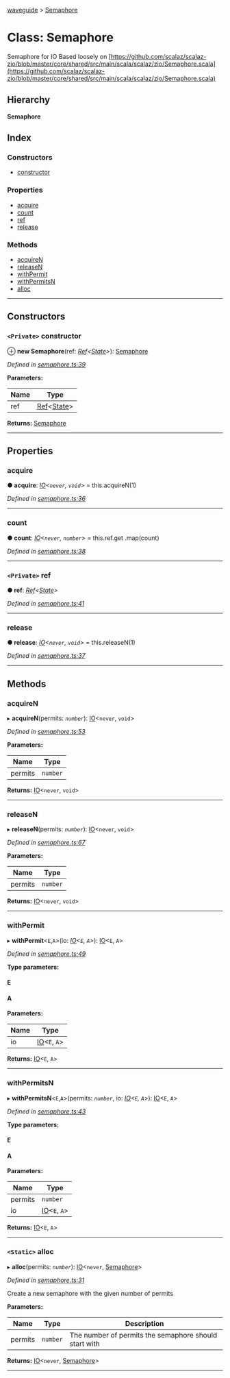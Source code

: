 [waveguide](../README.md) > [Semaphore](../classes/semaphore.md)

# Class: Semaphore

Semaphore for IO Based loosely on [https://github.com/scalaz/scalaz-zio/blob/master/core/shared/src/main/scala/scalaz/zio/Semaphore.scala](https://github.com/scalaz/scalaz-zio/blob/master/core/shared/src/main/scala/scalaz/zio/Semaphore.scala)

## Hierarchy

**Semaphore**

## Index

### Constructors

* [constructor](semaphore.md#constructor)

### Properties

* [acquire](semaphore.md#acquire)
* [count](semaphore.md#count)
* [ref](semaphore.md#ref)
* [release](semaphore.md#release)

### Methods

* [acquireN](semaphore.md#acquiren)
* [releaseN](semaphore.md#releasen)
* [withPermit](semaphore.md#withpermit)
* [withPermitsN](semaphore.md#withpermitsn)
* [alloc](semaphore.md#alloc)

---

## Constructors

<a id="constructor"></a>

### `<Private>` constructor

⊕ **new Semaphore**(ref: *[Ref](ref.md)<[State](../#state)>*): [Semaphore](semaphore.md)

*Defined in [semaphore.ts:39](https://github.com/rzeigler/waveguide/blob/79b3787/packages/waveguide/src/semaphore.ts#L39)*

**Parameters:**

| Name | Type |
| ------ | ------ |
| ref | [Ref](ref.md)<[State](../#state)> |

**Returns:** [Semaphore](semaphore.md)

___

## Properties

<a id="acquire"></a>

###  acquire

**● acquire**: *[IO](io.md)<`never`, `void`>* =  this.acquireN(1)

*Defined in [semaphore.ts:36](https://github.com/rzeigler/waveguide/blob/79b3787/packages/waveguide/src/semaphore.ts#L36)*

___
<a id="count"></a>

###  count

**● count**: *[IO](io.md)<`never`, `number`>* =  this.ref.get
    .map(count)

*Defined in [semaphore.ts:38](https://github.com/rzeigler/waveguide/blob/79b3787/packages/waveguide/src/semaphore.ts#L38)*

___
<a id="ref"></a>

### `<Private>` ref

**● ref**: *[Ref](ref.md)<[State](../#state)>*

*Defined in [semaphore.ts:41](https://github.com/rzeigler/waveguide/blob/79b3787/packages/waveguide/src/semaphore.ts#L41)*

___
<a id="release"></a>

###  release

**● release**: *[IO](io.md)<`never`, `void`>* =  this.releaseN(1)

*Defined in [semaphore.ts:37](https://github.com/rzeigler/waveguide/blob/79b3787/packages/waveguide/src/semaphore.ts#L37)*

___

## Methods

<a id="acquiren"></a>

###  acquireN

▸ **acquireN**(permits: *`number`*): [IO](io.md)<`never`, `void`>

*Defined in [semaphore.ts:53](https://github.com/rzeigler/waveguide/blob/79b3787/packages/waveguide/src/semaphore.ts#L53)*

**Parameters:**

| Name | Type |
| ------ | ------ |
| permits | `number` |

**Returns:** [IO](io.md)<`never`, `void`>

___
<a id="releasen"></a>

###  releaseN

▸ **releaseN**(permits: *`number`*): [IO](io.md)<`never`, `void`>

*Defined in [semaphore.ts:67](https://github.com/rzeigler/waveguide/blob/79b3787/packages/waveguide/src/semaphore.ts#L67)*

**Parameters:**

| Name | Type |
| ------ | ------ |
| permits | `number` |

**Returns:** [IO](io.md)<`never`, `void`>

___
<a id="withpermit"></a>

###  withPermit

▸ **withPermit**<`E`,`A`>(io: *[IO](io.md)<`E`, `A`>*): [IO](io.md)<`E`, `A`>

*Defined in [semaphore.ts:49](https://github.com/rzeigler/waveguide/blob/79b3787/packages/waveguide/src/semaphore.ts#L49)*

**Type parameters:**

#### E 
#### A 
**Parameters:**

| Name | Type |
| ------ | ------ |
| io | [IO](io.md)<`E`, `A`> |

**Returns:** [IO](io.md)<`E`, `A`>

___
<a id="withpermitsn"></a>

###  withPermitsN

▸ **withPermitsN**<`E`,`A`>(permits: *`number`*, io: *[IO](io.md)<`E`, `A`>*): [IO](io.md)<`E`, `A`>

*Defined in [semaphore.ts:43](https://github.com/rzeigler/waveguide/blob/79b3787/packages/waveguide/src/semaphore.ts#L43)*

**Type parameters:**

#### E 
#### A 
**Parameters:**

| Name | Type |
| ------ | ------ |
| permits | `number` |
| io | [IO](io.md)<`E`, `A`> |

**Returns:** [IO](io.md)<`E`, `A`>

___
<a id="alloc"></a>

### `<Static>` alloc

▸ **alloc**(permits: *`number`*): [IO](io.md)<`never`, [Semaphore](semaphore.md)>

*Defined in [semaphore.ts:31](https://github.com/rzeigler/waveguide/blob/79b3787/packages/waveguide/src/semaphore.ts#L31)*

Create a new semaphore with the given number of permits

**Parameters:**

| Name | Type | Description |
| ------ | ------ | ------ |
| permits | `number` |  The number of permits the semaphore should start with |

**Returns:** [IO](io.md)<`never`, [Semaphore](semaphore.md)>

___

